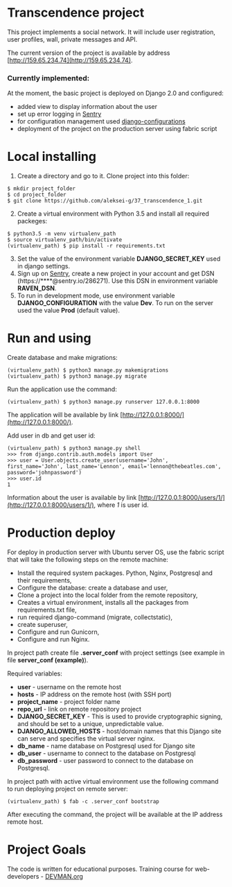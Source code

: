 # Transcendence project

This project implements a social network. It will include user registration, 
user profiles, wall, private messages and API.

The current version of the project is available by address [http://159.65.234.74](http://159.65.234.74).

### Currently implemented:
At the moment, the basic project is deployed on Django 2.0 and configured:
 * added view to display information about the user
 * set up error logging in [Sentry](https://sentry.io/)
 * for configuration management used [django-configurations](https://github.com/jazzband/django-configurations)
 * deployment of the project on the production server using fabric script

# Local installing
1. Create a directory and go to it. Clone project into this folder:
```
$ mkdir project_folder
$ cd project_folder
$ git clone https://github.com/aleksei-g/37_transcendence_1.git
```
2. Create a virtual environment with Python 3.5 and install all required 
packeges:
```
$ python3.5 -m venv virtualenv_path
$ source virtualenv_path/bin/activate
(virtualenv_path) $ pip install -r requirements.txt
```
3. Set the value of the environment variable **DJANGO_SECRET_KEY** used in django 
settings.
4. Sign up on [Sentry](https://sentry.io/), create a new project in your account
 and get DSN (https://****@sentry.io/286271). Use this DSN in environment 
 variable **RAVEN_DSN**.
5. To run in development mode, use environment variable **DJANGO_CONFIGURATION**
 with the value **Dev**. To run on the server used the value **Prod** 
 (default value).

# Run and using
Create database and make migrations:
```
(virtualenv_path) $ python3 manage.py makemigrations
(virtualenv_path) $ python3 manage.py migrate
```
Run the application use the command:
```
(virtualenv_path) $ python3 manage.py runserver 127.0.0.1:8000
```
The application will be available by link [http://127.0.0.1:8000/](http://127.0.0.1:8000/).

Add user in db and get user id:
```
(virtualenv_path) $ python3 manage.py shell
>>> from django.contrib.auth.models import User
>>> user = User.objects.create_user(username='John', first_name='John', last_name='Lennon', email='lennon@thebeatles.com', password='johnpassword')
>>> user.id
1 
```
Information about the user is available by link 
[http://127.0.0.1:8000/users/1/](http://127.0.0.1:8000/users/1/), where *1* is user id.

# Production deploy
For deploy in production server with Ubuntu server OS, use the fabric script 
that will take the following steps on the remote machine:
 * Install the required system packages. Python, Nginx, Postgresql and their requirements,
 * Configure the database: create a database and user,
 * Clone a project into the local folder from the remote repository,
 * Creates a virtual environment, installs all the packages from requirements.txt file,
 * run required django-command (migrate, collectstatic),
 * create superuser,
 * Configure and run Gunicorn,
 * Configure and run Nginx.

In project path create file **.server_conf** with project settings 
(see example in file **server_conf (example)**).

Required variables:
 * **user** - username on the remote host
 * **hosts** - IP address on the remote host (with SSH port)
 * **project_name** - project folder name
 * **repo_url** - link on remote repository project
 * **DJANGO_SECRET_KEY** - This is used to provide cryptographic signing, 
 and should be set to a unique, unpredictable value.
 * **DJANGO_ALLOWED_HOSTS** - host/domain names that this Django site can serve
 and specifies the virtual server nginx. 
 * **db_name** - name database on Postgresql used for Django site
 * **db_user** - username to connect to the database on Postgresql
 * **db_password** - user password  to connect to the database on Postgresql.
 
In project path with active virtual environment use the following command 
to run deploying project on remote server:
```
(virtualenv_path) $ fab -c .server_conf bootstrap
```
After executing the command, the project will be available at the IP address 
remote host.

# Project Goals

The code is written for educational purposes. Training course for web-developers - [DEVMAN.org](https://devman.org)
